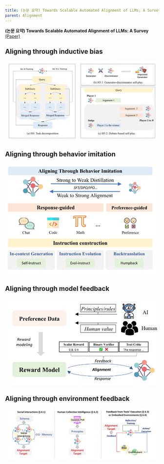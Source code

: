 ```yaml
---
title: (논문 요약) Towards Scalable Automated Alignment of LLMs; A Survey
parent: Alignment
---
```


**(논문 요약) Towards Scalable Automated Alignment of LLMs: A Survey** [(Paper)](https://arxiv.org/pdf/2406.01252)


## Aligning through inductive bias
<img src="/data/papers/alignment/inductive_bias.png" width="800" />

## Aligning through behavior imitation
<img src="/data/papers/alignment/behavior_imitation.png" width="600" />

## Aligning through model feedback 
<img src="/data/papers/alignment/model_feedback.png" width="600" />

## Aligning through environment feedback
<img src="/data/papers/alignment/environment.png" width="800" />